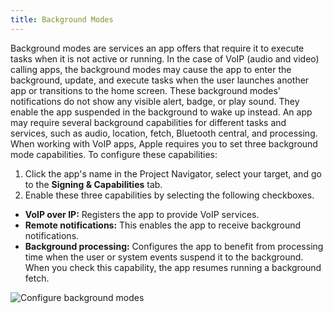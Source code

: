 ```yaml
---
title: Background Modes
---
```

Background modes are services an app offers that require it to execute tasks when it is not active or running. In the case of VoIP (audio and video) calling apps, the background modes may cause the app to enter the background, update, and execute tasks when the user launches another app or transitions to the home screen. These background modes' notifications do not show any visible alert, badge, or play sound. They enable the app suspended in the background to wake up instead. An app may require several background capabilities for different tasks and services, such as audio, location, fetch, Bluetooth central, and processing. When working with VoIP apps, Apple requires you to set three background mode capabilities. To configure these capabilities:

1. Click the app's name in the Project Navigator, select your target, and go to the **Signing & Capabilities** tab.
2. Enable these three capabilities by selecting the following checkboxes.
- **VoIP over IP:** Registers the app to provide VoIP services.
- **Remote notifications:** This enables the app to receive background notifications.
- **Background processing:** Configures the app to benefit from processing time when the user or system events suspend it to the background. When you check this capability, the app resumes running a background fetch.

![Configure background modes](https://github.com/GetStream/stream-video-swift/blob/main/docusaurus/docs/iOS/assets/callkit_01.png)

